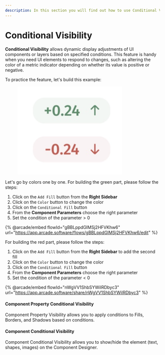 ```yaml
---
description: In this section you will find out how to use Conditional Visibility
---
```


# Conditional Visibility

**Conditional Visibility** allows dynamic display adjustments of UI components or layers based on specified conditions. This feature is handy when you need UI elements to respond to changes, such as altering the color of a metric indicator depending on whether its value is positive or negative.

To practice the feature, let's build this example:

<figure><img src="../../.gitbook/assets/image (919).png" alt="" width="341"><figcaption></figcaption></figure>

Let's go by colors one by one. For building the green part, please follow the steps:

1. Click on the `Add Fill`  button from the **Right Sidebar**
2. Click on the `Color` button to change the color
3. Click on the `Conditional Fill` button
4. From the **Component Parameters** choose the right parameter
5. Set the condition of the parameter > 0

{% @arcade/embed flowId="gBBLppdGIMSj2HFVKhw6" url="https://app.arcade.software/flows/gBBLppdGIMSj2HFVKhw6/edit" %}

For building the red part, please follow the steps:

1. Click on the `Add Fill`  button from the **Right Sidebar** to add the second fill
2. Click on the `Color` button to change the color
3. Click on the `Conditional Fill` button
4. From the **Component Parameters** choose the right parameter
5. Set the condition of the parameter < 0

{% @arcade/embed flowId="nWgVV1ShbSYWilRDbyc3" url="https://app.arcade.software/share/nWgVV1ShbSYWilRDbyc3" %}

#### Component Property Conditional Visibility

Component Property Visibility allows you to apply conditions to Fills, Borders, and Shadows based on conditions.

#### Component Conditional Visibility

Component Conditional Visibility allows you to show/hide the element (text, shapes, images) on the Component Designer.
